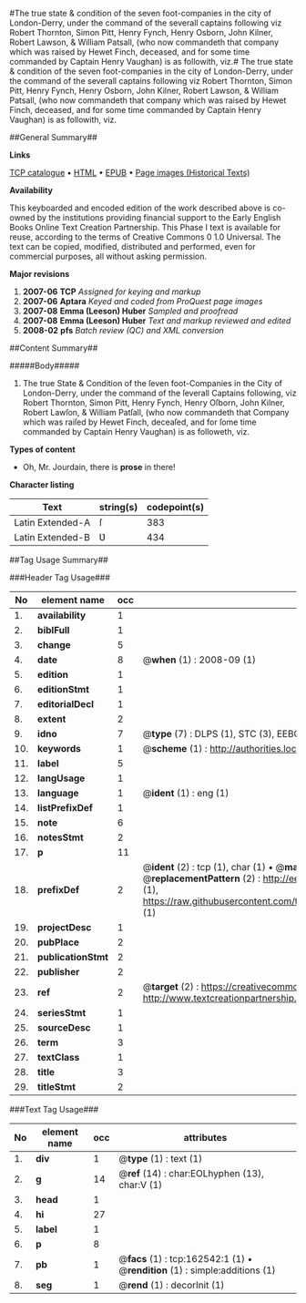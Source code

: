 #The true state & condition of the seven foot-companies in the city of London-Derry, under the command of the severall captains following viz Robert Thornton, Simon Pitt, Henry Fynch, Henry Osborn, John Kilner, Robert Lawson, & William Patsall, (who now commandeth that company which was raised by Hewet Finch, deceased, and for some time commanded by Captain Henry Vaughan) is as followith, viz.#
The true state & condition of the seven foot-companies in the city of London-Derry, under the command of the severall captains following viz Robert Thornton, Simon Pitt, Henry Fynch, Henry Osborn, John Kilner, Robert Lawson, & William Patsall, (who now commandeth that company which was raised by Hewet Finch, deceased, and for some time commanded by Captain Henry Vaughan) is as followith, viz.

##General Summary##

**Links**

[TCP catalogue](http://www.ota.ox.ac.uk/tcp/)  • 
[HTML](http://tei.it.ox.ac.uk/tcp/Texts-HTML/free/A95/A95312.html)  • 
[EPUB](http://tei.it.ox.ac.uk/tcp/Texts-EPUB/free/A95/A95312.epub) • 
[Page images (Historical Texts)](https://data.historicaltexts.jisc.ac.uk/view?pubId=eebo-99869085e&pageId=eebo-99869085e-162542-1)

**Availability**

This keyboarded and encoded edition of the
	       work described above is co-owned by the institutions
	       providing financial support to the Early English Books
	       Online Text Creation Partnership. This Phase I text is
	       available for reuse, according to the terms of Creative
	       Commons 0 1.0 Universal. The text can be copied,
	       modified, distributed and performed, even for
	       commercial purposes, all without asking permission.

**Major revisions**

1. __2007-06__ __TCP__ *Assigned for keying and markup*
1. __2007-06__ __Aptara__ *Keyed and coded from ProQuest page images*
1. __2007-08__ __Emma (Leeson) Huber__ *Sampled and proofread*
1. __2007-08__ __Emma (Leeson) Huber__ *Text and markup reviewed and edited*
1. __2008-02__ __pfs__ *Batch review (QC) and XML conversion*

##Content Summary##

#####Body#####

1. The true State & Condition of the ſeven foot-Companies
in the City of London-Derry, under the command
of the ſeverall Captains following, viz Robert Thornton,
Simon Pitt, Henry Fynch, Henry Oſborn, John Kilner, Robert Lawſon,
& William Patſall, (who now commandeth that Company which was
raiſed by Hewet Finch, deceaſed, and for ſome time commanded
by Captain Henry Vaughan) is as followeth, viz.

**Types of content**

  * Oh, Mr. Jourdain, there is **prose** in there!

**Character listing**


|Text|string(s)|codepoint(s)|
|---|---|---|
|Latin Extended-A|ſ|383|
|Latin Extended-B|Ʋ|434|

##Tag Usage Summary##

###Header Tag Usage###

|No|element name|occ|attributes|
|---|---|---|---|
|1.|__availability__|1||
|2.|__biblFull__|1||
|3.|__change__|5||
|4.|__date__|8| @__when__ (1) : 2008-09 (1)|
|5.|__edition__|1||
|6.|__editionStmt__|1||
|7.|__editorialDecl__|1||
|8.|__extent__|2||
|9.|__idno__|7| @__type__ (7) : DLPS (1), STC (3), EEBO-CITATION (1), PROQUEST (1), VID (1)|
|10.|__keywords__|1| @__scheme__ (1) : http://authorities.loc.gov/ (1)|
|11.|__label__|5||
|12.|__langUsage__|1||
|13.|__language__|1| @__ident__ (1) : eng (1)|
|14.|__listPrefixDef__|1||
|15.|__note__|6||
|16.|__notesStmt__|2||
|17.|__p__|11||
|18.|__prefixDef__|2| @__ident__ (2) : tcp (1), char (1)  •  @__matchPattern__ (2) : ([0-9\-]+):([0-9IVX]+) (1), (.+) (1)  •  @__replacementPattern__ (2) : http://eebo.chadwyck.com/downloadtiff?vid=$1&page=$2 (1), https://raw.githubusercontent.com/textcreationpartnership/Texts/master/tcpchars.xml#$1 (1)|
|19.|__projectDesc__|1||
|20.|__pubPlace__|2||
|21.|__publicationStmt__|2||
|22.|__publisher__|2||
|23.|__ref__|2| @__target__ (2) : https://creativecommons.org/publicdomain/zero/1.0/ (1), http://www.textcreationpartnership.org/docs/. (1)|
|24.|__seriesStmt__|1||
|25.|__sourceDesc__|1||
|26.|__term__|3||
|27.|__textClass__|1||
|28.|__title__|3||
|29.|__titleStmt__|2||


###Text Tag Usage###

|No|element name|occ|attributes|
|---|---|---|---|
|1.|__div__|1| @__type__ (1) : text (1)|
|2.|__g__|14| @__ref__ (14) : char:EOLhyphen (13), char:V (1)|
|3.|__head__|1||
|4.|__hi__|27||
|5.|__label__|1||
|6.|__p__|8||
|7.|__pb__|1| @__facs__ (1) : tcp:162542:1 (1)  •  @__rendition__ (1) : simple:additions (1)|
|8.|__seg__|1| @__rend__ (1) : decorInit (1)|
